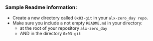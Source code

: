 ### Sample Readme information:

* Create a new directory called `0x03-git` in your `alx-zero_day repo`.
* Make sure you include a not empty `README.md` in your directory:
	* at the root of your repository `alx-zero_day`
	* AND in the directory `0x03-git`

